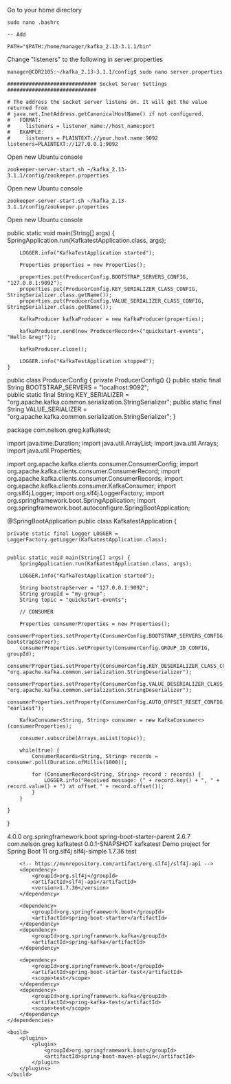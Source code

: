 Go to your home directory

	sudo nano .bashrc	
	
	-- Add
	
	PATH="$PATH:/home/manager/kafka_2.13-3.1.1/bin"

Change "listeners" to the following in server.properties

	manager@CDR2105:~/kafka_2.13-3.1.1/config$ sudo nano server.properties

	############################# Socket Server Settings #############################

	# The address the socket server listens on. It will get the value returned from
	# java.net.InetAddress.getCanonicalHostName() if not configured.
	#   FORMAT:
	#     listeners = listener_name://host_name:port
	#   EXAMPLE:
	#     listeners = PLAINTEXT://your.host.name:9092
	listeners=PLAINTEXT://127.0.0.1:9092


Open new Ubuntu console
	
	zookeeper-server-start.sh ~/kafka_2.13-3.1.1/config/zookeeper.properties

Open new Ubuntu console

	zookeeper-server-start.sh ~/kafka_2.13-3.1.1/config/zookeeper.properties
	
Open new Ubuntu console


public static void main(String[] args) {
		SpringApplication.run(KafkatestApplication.class, args);

		LOGGER.info("KafkaTestApplication started");

		Properties properties = new Properties();

		properties.put(ProducerConfig.BOOTSTRAP_SERVERS_CONFIG, "127.0.0.1:9092");
		properties.put(ProducerConfig.KEY_SERIALIZER_CLASS_CONFIG, StringSerializer.class.getName());
		properties.put(ProducerConfig.VALUE_SERIALIZER_CLASS_CONFIG, StringSerializer.class.getName());

		KafkaProducer kafkaProducer = new KafkaProducer(properties);

		kafkaProducer.send(new ProducerRecord<>("quickstart-events", "Hello Greg!"));

		kafkaProducer.close();

		LOGGER.info("KafkaTestApplication stopped");
	}

	
public class ProducerConfig {
    private ProducerConfig() {}
    public static final String BOOTSTRAP_SERVERS = "localhost:9092";   
    public static final String KEY_SERIALIZER = "org.apache.kafka.common.serialization.StringSerializer";
    public static final String VALUE_SERIALIZER = "org.apache.kafka.common.serialization.StringSerializer";
}

package com.nelson.greg.kafkatest;

import java.time.Duration;
import java.util.ArrayList;
import java.util.Arrays;
import java.util.Properties;

import org.apache.kafka.clients.consumer.ConsumerConfig;
import org.apache.kafka.clients.consumer.ConsumerRecord;
import org.apache.kafka.clients.consumer.ConsumerRecords;
import org.apache.kafka.clients.consumer.KafkaConsumer;
import org.slf4j.Logger;
import org.slf4j.LoggerFactory;
import org.springframework.boot.SpringApplication;
import org.springframework.boot.autoconfigure.SpringBootApplication;

@SpringBootApplication
public class KafkatestApplication {

	private static final Logger LOGGER = LoggerFactory.getLogger(KafkatestApplication.class);
	

	public static void main(String[] args) {
		SpringApplication.run(KafkatestApplication.class, args);

		LOGGER.info("KafkaTestApplication started");

		String bootstrapServer = "127.0.0.1:9092";
		String groupId = "my-group";
		String topic = "quickstart-events";

		// CONSUMER

		Properties consumerProperties = new Properties();
		consumerProperties.setProperty(ConsumerConfig.BOOTSTRAP_SERVERS_CONFIG, bootstrapServer);
		consumerProperties.setProperty(ConsumerConfig.GROUP_ID_CONFIG, groupId);
		consumerProperties.setProperty(ConsumerConfig.KEY_DESERIALIZER_CLASS_CONFIG, "org.apache.kafka.common.serialization.StringDeserializer");
		consumerProperties.setProperty(ConsumerConfig.VALUE_DESERIALIZER_CLASS_CONFIG, "org.apache.kafka.common.serialization.StringDeserializer");
		consumerProperties.setProperty(ConsumerConfig.AUTO_OFFSET_RESET_CONFIG, "earliest");

		KafkaConsumer<String, String> consumer = new KafkaConsumer<>(consumerProperties);

		consumer.subscribe(Arrays.asList(topic));

		while(true) {
			ConsumerRecords<String, String> records = consumer.poll(Duration.ofMillis(1000));

			for (ConsumerRecord<String, String> record : records) {
				LOGGER.info("Received message: (" + record.key() + ", " + record.value() + ") at offset " + record.offset());
			}
		}

	}
}

<?xml version="1.0" encoding="UTF-8"?>
<project xmlns="http://maven.apache.org/POM/4.0.0" xmlns:xsi="http://www.w3.org/2001/XMLSchema-instance" xsi:schemaLocation="http://maven.apache.org/POM/4.0.0 https://maven.apache.org/xsd/maven-4.0.0.xsd">
	<modelVersion>4.0.0</modelVersion>
	<parent>
		<groupId>org.springframework.boot</groupId>
		<artifactId>spring-boot-starter-parent</artifactId>
		<version>2.6.7</version>
		<relativePath /> <!-- lookup parent from repository -->
	</parent>
	<groupId>com.nelson.greg</groupId>
	<artifactId>kafkatest</artifactId>
	<version>0.0.1-SNAPSHOT</version>
	<name>kafkatest</name>
	<description>Demo project for Spring Boot</description>
	<properties>
		<java.version>11</java.version>
	</properties>
	<dependencies>
		<!-- https://mvnrepository.com/artifact/org.slf4j/slf4j-simple -->
		<dependency>
			<groupId>org.slf4j</groupId>
			<artifactId>slf4j-simple</artifactId>
			<version>1.7.36</version>
			<scope>test</scope>
		</dependency>
		
		<!-- https://mvnrepository.com/artifact/org.slf4j/slf4j-api -->
		<dependency>
			<groupId>org.slf4j</groupId>
			<artifactId>slf4j-api</artifactId>
			<version>1.7.36</version>
		</dependency>

		<dependency>
			<groupId>org.springframework.boot</groupId>
			<artifactId>spring-boot-starter</artifactId>
		</dependency>
		<dependency>
			<groupId>org.springframework.kafka</groupId>
			<artifactId>spring-kafka</artifactId>
		</dependency>

		<dependency>
			<groupId>org.springframework.boot</groupId>
			<artifactId>spring-boot-starter-test</artifactId>
			<scope>test</scope>
		</dependency>
		<dependency>
			<groupId>org.springframework.kafka</groupId>
			<artifactId>spring-kafka-test</artifactId>
			<scope>test</scope>
		</dependency>
	</dependencies>

	<build>
		<plugins>
			<plugin>
				<groupId>org.springframework.boot</groupId>
				<artifactId>spring-boot-maven-plugin</artifactId>
			</plugin>
		</plugins>
	</build>

</project>

